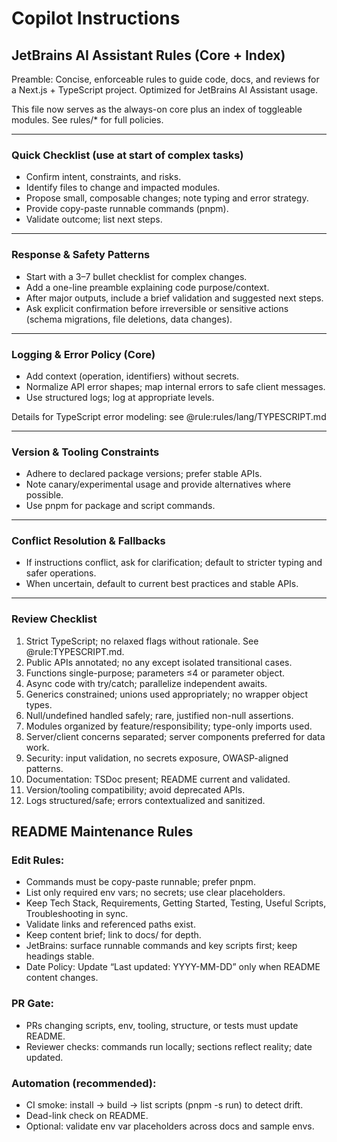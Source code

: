# Copilot Instructions

## JetBrains AI Assistant Rules (Core + Index)

Preamble: Concise, enforceable rules to guide code, docs, and reviews for a Next.js + TypeScript project. Optimized for
JetBrains AI Assistant usage.

This file now serves as the always-on core plus an index of toggleable modules. See rules/* for full policies.

---

### Quick Checklist (use at start of complex tasks)

- Confirm intent, constraints, and risks.
- Identify files to change and impacted modules.
- Propose small, composable changes; note typing and error strategy.
- Provide copy-paste runnable commands (pnpm).
- Validate outcome; list next steps.

---

### Response & Safety Patterns

- Start with a 3–7 bullet checklist for complex changes.
- Add a one-line preamble explaining code purpose/context.
- After major outputs, include a brief validation and suggested next steps.
- Ask explicit confirmation before irreversible or sensitive actions (schema migrations, file deletions, data changes).

---

### Logging & Error Policy (Core)

- Add context (operation, identifiers) without secrets.
- Normalize API error shapes; map internal errors to safe client messages.
- Use structured logs; log at appropriate levels.

Details for TypeScript error modeling: see @rule:rules/lang/TYPESCRIPT.md

---

### Version & Tooling Constraints

- Adhere to declared package versions; prefer stable APIs.
- Note canary/experimental usage and provide alternatives where possible.
- Use pnpm for package and script commands.

---

### Conflict Resolution & Fallbacks

- If instructions conflict, ask for clarification; default to stricter typing and safer operations.
- When uncertain, default to current best practices and stable APIs.

---

### Review Checklist

1. Strict TypeScript; no relaxed flags without rationale. See @rule:TYPESCRIPT.md.
2. Public APIs annotated; no any except isolated transitional cases.
3. Functions single-purpose; parameters ≤4 or parameter object.
4. Async code with try/catch; parallelize independent awaits.
5. Generics constrained; unions used appropriately; no wrapper object types.
6. Null/undefined handled safely; rare, justified non-null assertions.
7. Modules organized by feature/responsibility; type-only imports used.
8. Server/client concerns separated; server components preferred for data work.
9. Security: input validation, no secrets exposure, OWASP-aligned patterns.
10. Documentation: TSDoc present; README current and validated.
11. Version/tooling compatibility; avoid deprecated APIs.
12. Logs structured/safe; errors contextualized and sanitized.

## README Maintenance Rules

### Edit Rules:

- Commands must be copy-paste runnable; prefer pnpm.
- List only required env vars; no secrets; use clear placeholders.
- Keep Tech Stack, Requirements, Getting Started, Testing, Useful Scripts, Troubleshooting in sync.
- Validate links and referenced paths exist.
- Keep content brief; link to docs/ for depth.
- JetBrains: surface runnable commands and key scripts first; keep headings stable.
- Date Policy: Update “Last updated: YYYY-MM-DD” only when README content changes.

### PR Gate:

- PRs changing scripts, env, tooling, structure, or tests must update README.
- Reviewer checks: commands run locally; sections reflect reality; date updated.

### Automation (recommended):

- CI smoke: install → build → list scripts (pnpm -s run) to detect drift.
- Dead-link check on README.
- Optional: validate env var placeholders across docs and sample envs.
